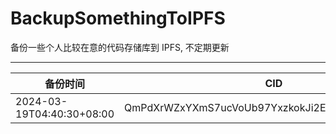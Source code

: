 # BackupSomethingToIPFS
备份一些个人比较在意的代码存储库到 IPFS, 不定期更新

---

| 备份时间                  | CID                                            |
| ------------------------- | ---------------------------------------------- |
| 2024-03-19T04:40:30+08:00 | QmPdXrWZxYXmS7ucVoUb97YxzkokJi2EXK7U1DYwuAmymg |
